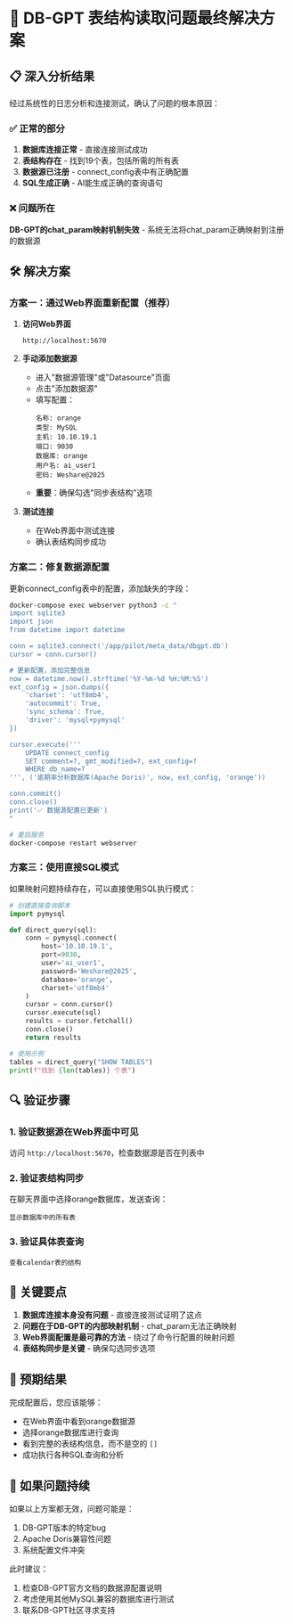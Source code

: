 # 🔧 DB-GPT 表结构读取问题最终解决方案

## 📋 **深入分析结果**

经过系统性的日志分析和连接测试，确认了问题的根本原因：

### ✅ **正常的部分**
1. **数据库连接正常** - 直接连接测试成功
2. **表结构存在** - 找到19个表，包括所需的所有表
3. **数据源已注册** - connect_config表中有正确配置
4. **SQL生成正确** - AI能生成正确的查询语句

### ❌ **问题所在**
**DB-GPT的chat_param映射机制失效** - 系统无法将chat_param正确映射到注册的数据源

## 🛠️ **解决方案**

### 方案一：通过Web界面重新配置（推荐）

1. **访问Web界面**
   ```
   http://localhost:5670
   ```

2. **手动添加数据源**
   - 进入"数据源管理"或"Datasource"页面
   - 点击"添加数据源"
   - 填写配置：
     ```
     名称: orange
     类型: MySQL
     主机: 10.10.19.1
     端口: 9030
     数据库: orange
     用户名: ai_user1
     密码: Weshare@2025
     ```
   - **重要**：确保勾选"同步表结构"选项

3. **测试连接**
   - 在Web界面中测试连接
   - 确认表结构同步成功

### 方案二：修复数据源配置

更新connect_config表中的配置，添加缺失的字段：

```bash
docker-compose exec webserver python3 -c "
import sqlite3
import json
from datetime import datetime

conn = sqlite3.connect('/app/pilot/meta_data/dbgpt.db')
cursor = conn.cursor()

# 更新配置，添加完整信息
now = datetime.now().strftime('%Y-%m-%d %H:%M:%S')
ext_config = json.dumps({
    'charset': 'utf8mb4',
    'autocommit': True,
    'sync_schema': True,
    'driver': 'mysql+pymysql'
})

cursor.execute('''
    UPDATE connect_config 
    SET comment=?, gmt_modified=?, ext_config=?
    WHERE db_name=?
''', ('逾期率分析数据库(Apache Doris)', now, ext_config, 'orange'))

conn.commit()
conn.close()
print('✅ 数据源配置已更新')
"

# 重启服务
docker-compose restart webserver
```

### 方案三：使用直接SQL模式

如果映射问题持续存在，可以直接使用SQL执行模式：

```python
# 创建直接查询脚本
import pymysql

def direct_query(sql):
    conn = pymysql.connect(
        host='10.10.19.1',
        port=9030,
        user='ai_user1',
        password='Weshare@2025',
        database='orange',
        charset='utf8mb4'
    )
    cursor = conn.cursor()
    cursor.execute(sql)
    results = cursor.fetchall()
    conn.close()
    return results

# 使用示例
tables = direct_query("SHOW TABLES")
print(f"找到 {len(tables)} 个表")
```

## 🔍 **验证步骤**

### 1. 验证数据源在Web界面中可见
访问 `http://localhost:5670`，检查数据源是否在列表中

### 2. 验证表结构同步
在聊天界面中选择orange数据库，发送查询：
```
显示数据库中的所有表
```

### 3. 验证具体表查询
```
查看calendar表的结构
```

## 📝 **关键要点**

1. **数据库连接本身没有问题** - 直接连接测试证明了这点
2. **问题在于DB-GPT的内部映射机制** - chat_param无法正确映射
3. **Web界面配置是最可靠的方法** - 绕过了命令行配置的映射问题
4. **表结构同步是关键** - 确保勾选同步选项

## 🎯 **预期结果**

完成配置后，您应该能够：
- 在Web界面中看到orange数据源
- 选择orange数据库进行查询
- 看到完整的表结构信息，而不是空的 `[]`
- 成功执行各种SQL查询和分析

## 🚨 **如果问题持续**

如果以上方案都无效，问题可能是：
1. DB-GPT版本的特定bug
2. Apache Doris兼容性问题
3. 系统配置文件冲突

此时建议：
1. 检查DB-GPT官方文档的数据源配置说明
2. 考虑使用其他MySQL兼容的数据库进行测试
3. 联系DB-GPT社区寻求支持 